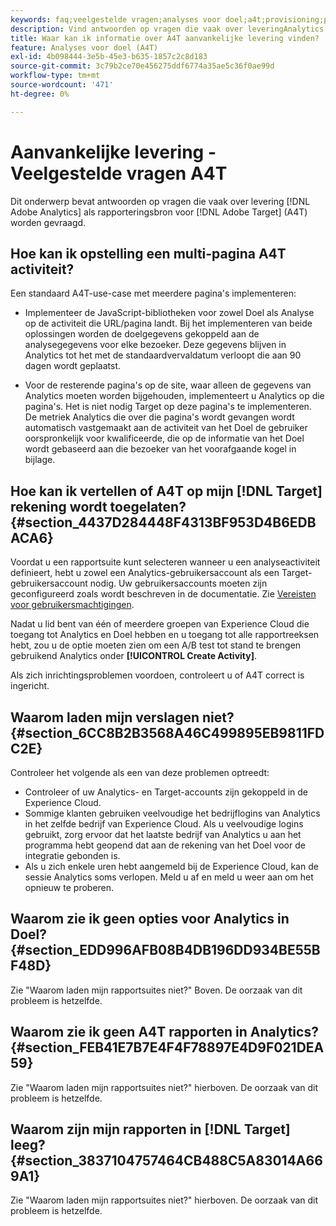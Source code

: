 ```yaml
---
keywords: faq;veelgestelde vragen;analyses voor doel;a4t;provisioning;provisioning;adobe Experience Cloud
description: Vind antwoorden op vragen die vaak over leveringAnalytics voor  [!DNL Target] (A4T), which lets you use Analytics reporting for [!DNL Target] activiteiten worden gevraagd.
title: Waar kan ik informatie over A4T aanvankelijke levering vinden?
feature: Analyses voor doel (A4T)
exl-id: 4b098444-3e5b-45e3-b635-1857c2c8d183
source-git-commit: 3c79b2ce70e456275ddf6774a35ae5c36f0ae99d
workflow-type: tm+mt
source-wordcount: '471'
ht-degree: 0%

---
```


# Aanvankelijke levering - Veelgestelde vragen A4T

Dit onderwerp bevat antwoorden op vragen die vaak over levering [!DNL Adobe Analytics] als rapporteringsbron voor [!DNL Adobe Target] (A4T) worden gevraagd.

## Hoe kan ik opstelling een multi-pagina A4T activiteit?

Een standaard A4T-use-case met meerdere pagina&#39;s implementeren:

* Implementeer de JavaScript-bibliotheken voor zowel Doel als Analyse op de activiteit die URL/pagina landt. Bij het implementeren van beide oplossingen worden de doelgegevens gekoppeld aan de analysegegevens voor elke bezoeker. Deze gegevens blijven in Analytics tot het met de standaardvervaldatum verloopt die aan 90 dagen wordt geplaatst.

* Voor de resterende pagina&#39;s op de site, waar alleen de gegevens van Analytics moeten worden bijgehouden, implementeert u Analytics op die pagina&#39;s. Het is niet nodig Target op deze pagina&#39;s te implementeren. De metriek Analytics die over die pagina&#39;s wordt gevangen wordt automatisch vastgemaakt aan de activiteit van het Doel de gebruiker oorspronkelijk voor kwalificeerde, die op de informatie van het Doel wordt gebaseerd aan die bezoeker van het voorafgaande kogel in bijlage.

## Hoe kan ik vertellen of A4T op mijn [!DNL Target] rekening wordt toegelaten? {#section_4437D284448F4313BF953D4B6EDBACA6}

Voordat u een rapportsuite kunt selecteren wanneer u een analyseactiviteit definieert, hebt u zowel een Analytics-gebruikersaccount als een Target-gebruikersaccount nodig. Uw gebruikersaccounts moeten zijn geconfigureerd zoals wordt beschreven in de documentatie. Zie [Vereisten voor gebruikersmachtigingen](/help/c-integrating-target-with-mac/a4t/account-reqs.md#concept_4BC06CAB00BF46FF9362AFE98656B083).

Nadat u lid bent van één of meerdere groepen van Experience Cloud die toegang tot Analytics en Doel hebben en u toegang tot alle rapportreeksen hebt, zou u de optie moeten zien om een A/B test tot stand te brengen gebruikend Analytics onder **[!UICONTROL Create Activity]**.

Als zich inrichtingsproblemen voordoen, controleert u of A4T correct is ingericht.

## Waarom laden mijn verslagen niet? {#section_6CC8B2B3568A46C499895EB9811FDC2E}

Controleer het volgende als een van deze problemen optreedt:

* Controleer of uw Analytics- en Target-accounts zijn gekoppeld in de Experience Cloud.
* Sommige klanten gebruiken veelvoudige het bedrijflogins van Analytics in het zelfde bedrijf van Experience Cloud. Als u veelvoudige logins gebruikt, zorg ervoor dat het laatste bedrijf van Analytics u aan het programma hebt geopend dat aan de rekening van het Doel voor de integratie gebonden is.
* Als u zich enkele uren hebt aangemeld bij de Experience Cloud, kan de sessie Analytics soms verlopen. Meld u af en meld u weer aan om het opnieuw te proberen.

## Waarom zie ik geen opties voor Analytics in Doel? {#section_EDD996AFB08B4DB196DD934BE55BF48D}

Zie &quot;Waarom laden mijn rapportsuites niet?&quot; Boven. De oorzaak van dit probleem is hetzelfde.

## Waarom zie ik geen A4T rapporten in Analytics? {#section_FEB41E7B7E4F4F78897E4D9F021DEA59}

Zie &quot;Waarom laden mijn rapportsuites niet?&quot; hierboven. De oorzaak van dit probleem is hetzelfde.

## Waarom zijn mijn rapporten in [!DNL Target] leeg? {#section_3837104757464CB488C5A83014A669A1}

Zie &quot;Waarom laden mijn rapportsuites niet?&quot; hierboven. De oorzaak van dit probleem is hetzelfde.
